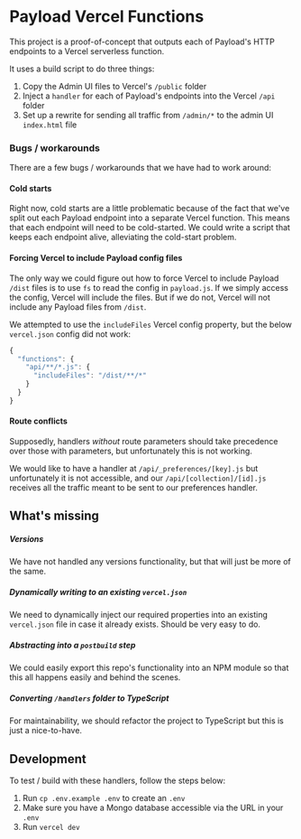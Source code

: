 # Payload Vercel Functions

This project is a proof-of-concept that outputs each of Payload's HTTP endpoints to a Vercel serverless function.

It uses a build script to do three things:

1. Copy the Admin UI files to Vercel's `/public` folder
2. Inject a `handler` for each of Payload's endpoints into the Vercel `/api` folder
3. Set up a rewrite for sending all traffic from `/admin/*` to the admin UI `index.html` file

### Bugs / workarounds

There are a few bugs / workarounds that we have had to work around:

#### Cold starts

Right now, cold starts are a little problematic because of the fact that we've split out each Payload endpoint into a separate Vercel function. This means that each endpoint will need to be cold-started. We could write a script that keeps each endpoint alive, alleviating the cold-start problem.

#### Forcing Vercel to include Payload config files

The only way we could figure out how to force Vercel to include Payload `/dist` files is to use `fs` to read the config in `payload.js`. If we simply access the config, Vercel will include the files. But if we do not, Vercel will not include any Payload files from `/dist`.

We attempted to use the `includeFiles` Vercel config property, but the below `vercel.json` config did not work:

```js
{
  "functions": {
    "api/**/*.js": {
      "includeFiles": "/dist/**/*"
    }
  }
}
```

#### Route conflicts

Supposedly, handlers _without_ route parameters should take precedence over those with parameters, but unfortunately this is not working.

We would like to have a handler at `/api/_preferences/[key].js` but unfortunately it is not accessible, and our `/api/[collection]/[id].js` receives all the traffic meant to be sent to our preferences handler.

## What's missing

##### Versions

We have not handled any versions functionality, but that will just be more of the same.

##### Dynamically writing to an existing `vercel.json`

We need to dynamically inject our required properties into an existing `vercel.json` file in case it already exists. Should be very easy to do.

##### Abstracting into a `postbuild` step

We could easily export this repo's functionality into an NPM module so that this all happens easily and behind the scenes.

##### Converting `/handlers` folder to TypeScript

For maintainability, we should refactor the project to TypeScript but this is just a nice-to-have.

## Development

To test / build with these handlers, follow the steps below:

1. Run `cp .env.example .env` to create an `.env`
1. Make sure you have a Mongo database accessible via the URL in your `.env`
1. Run `vercel dev`
